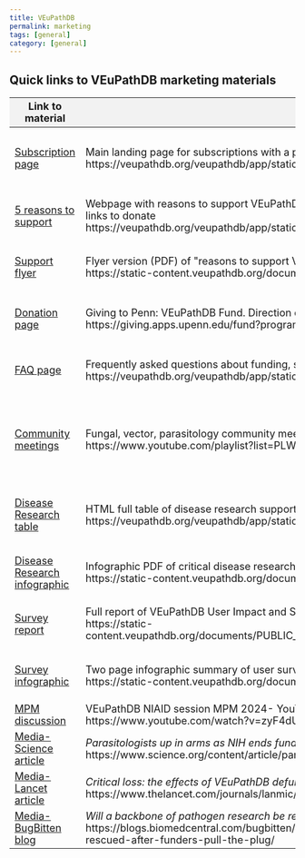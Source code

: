 ```yaml
---
title: VEuPathDB 
permalink: marketing
tags: [general]
category: [general]
---
```



<html lang="en">
<head>
  <meta charset="UTF-8">
  <title>Quick links to VEuPathDB promotional/marketing materials</title>
  <style>
    table {
      width: 100%;
      border-collapse: collapse;
      font-size: 18px;
    }

    th, td {
      border: 1px solid #000;
      padding: 8px;
      text-align: left;
      vertical-align: top; 
    }

    th {
      background-color: #f2f2f2;
    }

    img {
      max-width: 100px;
      height: auto;
    }
  </style>
</head>
<body>

<h2>Quick links to VEuPathDB marketing materials</h2>

  <table>
    <thead>
      <tr>
        <th>Link to material</th>
        <th>Description</th>
        <th>QR code</th>
      </tr>
    </thead>
    <tbody>
      <tr>
        <td><a target="_blank" href="https://veupathdb.org/veupathdb/app/static-content/subscriptions.html">Subscription page</a></td>
        <td>Main landing page for subscriptions with a pricing table and link to invoice form<br>
        https://veupathdb.org/veupathdb/app/static-content/subscriptions.html</td>
        <td><img src="{{ "/assets/images/qr_code_subscription.png" | absolute_url }}" alt="VEuPathDB subscription page QR code"/></td>
      </tr>
      <tr>
        <td><a target="_blank" href="https://veupathdb.org/veupathdb/app/static-content/why-support.html">5 reasons to support</a></td>
        <td>Webpage with reasons to support VEuPathDB, explaining what we do to potential donors, user quotes, links to donate<br>
        https://veupathdb.org/veupathdb/app/static-content/why-support.html</td>
        <td><img src="{{ "/assets/images/qr_code_support.png" | absolute_url }}" alt="VEuPathDB support page QR code"/></td>
      </tr>
      <tr>
        <td><a target="_blank" href="https://static-content.veupathdb.org/documents/VEuPathDB_Support_Flyer.pdf">Support flyer</a></td>
        <td>Flyer version (PDF) of "reasons to support VEuPathDB" for potential donors<br>
        https://static-content.veupathdb.org/documents/VEuPathDB_Support_Flyer.pdf</td>
        <td><img src="{{ "/assets/images/qr_code_donor_flyer.png" | absolute_url }}" alt="VEuPathDB support flyer QR code"/></td>
      </tr>
      <tr>
        <td><a target="_blank" href="https://giving.apps.upenn.edu/fund?program=SAS&fund=605878">Donation page</a></td>
        <td>Giving to Penn: VEuPathDB Fund. Direction donation page<br>
        https://giving.apps.upenn.edu/fund?program=SAS&fund=605878</td>
        <td><img src="{{ "/assets/images/qr_code_donation.png" | absolute_url }}" alt="VEuPathdB donation page QR code"/></td>
      </tr>
      <tr>
        <td><a target="_blank" href="https://veupathdb.org/veupathdb/app/static-content/faq.html">FAQ page</a></td>
        <td>Frequently asked questions about funding, subscription, general questions, etc.<br>
        https://veupathdb.org/veupathdb/app/static-content/faq.html</td>
        <td><img src="{{ "/assets/images/qr_code_faq.png" | absolute_url }}" alt="VEuPathDB FAQ page QR code"/></td>
      </tr>
      <tr>
        <td><a target="_blank" href="https://www.youtube.com/playlist?list=PLWzQB3i5sYAJPNE0fhag6Dm0TKwwMsQjE">Community meetings</a></td>
        <td>Fungal, vector, parasitology community meetings in late 2024- YouTube playlist<br>
        https://www.youtube.com/playlist?list=PLWzQB3i5sYAJPNE0fhag6Dm0TKwwMsQjE</td>
        <td><img src="{{ "/assets/images/qr_code_comm_mtgs.png" | absolute_url }}" alt="VEuPathDB Community Meetings YouTube playlist QR code"/></td>
      </tr>
      <tr>
        <td><a target="_blank" href="https://veupathdb.org/veupathdb/app/static-content/disease-research.html">Disease Research table</a></td>
        <td>HTML full table of disease research supported by VEuPathDB<br>
        https://veupathdb.org/veupathdb/app/static-content/disease-research.html</td>
        <td><img src="{{ "/assets/images/qr_code_disease_table.png" | absolute_url }}" alt="Disease research supported table QR code"/></td>
      </tr>
      <tr>
        <td><a target="_blank" href="https://static-content.veupathdb.org/documents/Disease_Research_Supported.pdf">Disease Research infographic</a></td>
        <td>Infographic PDF of critical disease research supported by VEuPathDB<br>
        https://static-content.veupathdb.org/documents/Disease_Research_Supported.pdf</td>
        <td><img src="{{ "/assets/images/qr_code_disease_flyer.png" | absolute_url }}" alt="Disease research flyer QR code"/></td>
      </tr>
      <tr>
        <td><a target="_blank" href="https://static-content.veupathdb.org/documents/PUBLIC_REPORT_VEuPathDB_User_Impact_Sustainability_Survey.pdf">Survey report</a></td>
        <td>Full report of VEuPathDB User Impact and Sustainability Survey- late 2024<br>
        https://static-content.veupathdb.org/documents/PUBLIC_REPORT_VEuPathDB_User_Impact_Sustainability_Survey.pdf</td>
        <td><img src="{{ "/assets/images/qr_code_survey_report.png" | absolute_url }}" alt="User survey report QR code"/></td>
      </tr>
      <tr>
        <td><a target="_blank" href="https://static-content.veupathdb.org/documents/Survey_Summary.pdf">Survey infographic</a></td>
        <td>Two page infographic summary of user survey<br>
        https://static-content.veupathdb.org/documents/Survey_Summary.pdf</td>
        <td><img src="{{ "/assets/images/qr_code_survey_infographic.png" | absolute_url }}" alt="User survey infographic QR code"/></td>
      </tr>
      <tr>
        <td><a target="_blank" href="https://www.youtube.com/watch?v=zyF4dUnSG5Q">MPM discussion</a></td>
        <td>VEuPathDB NIAID session MPM 2024- YouTube video (length- 1:12:10)<br>
        https://www.youtube.com/watch?v=zyF4dUnSG5Q</td>
        <td></td>
      </tr>
      <tr>
        <td><a target="_blank" href="https://www.science.org/content/article/parasitologists-arms-nih-ends-funding-key-database">Media- Science article</a></td>
        <td><i>Parasitologists up in arms as NIH ends funding for key database</i><br>
        https://www.science.org/content/article/parasitologists-arms-nih-ends-funding-key-database</td>
        <td></td>
      </tr>
      <tr>
        <td><a target="_blank" href="https://www.thelancet.com/journals/lanmic/article/PIIS2666-5247(24)00241-6/fulltext">Media- Lancet article</a></td>
        <td><i>Critical loss: the effects of VEuPathDB defunding on global health</i><br>
        https://www.thelancet.com/journals/lanmic/article/PIIS2666-5247(24)00241-6/fulltext</td>
        <td></td>
      </tr>
      <tr>
        <td><a target="_blank" href="https://blogs.biomedcentral.com/bugbitten/2024/09/20/will-a-backbone-of-pathogen-research-be-rescued-after-funders-pull-the-plug/">Media- BugBitten blog</a></td>
        <td><i>Will a backbone of pathogen research be rescued after funders pull the plug?</i><br>
        https://blogs.biomedcentral.com/bugbitten/2024/09/20/will-a-backbone-of-pathogen-research-be-rescued-after-funders-pull-the-plug/</td>
        <td></td>
      </tr>
    </tbody>
  </table>

</body>
</html>
